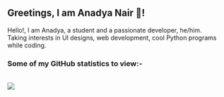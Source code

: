 ## Greetings, I am Anadya Nair 👋!

Hello!, I am Anadya, a student and a passionate developer, he/him.
<br>
Taking interests in UI designs, web development, cool Python programs while coding.
<br>

### Some of my GitHub statistics to view:-
<br>
<img align="center" src = "https://github-readme-stats.vercel.app/api?username=AnadyaNair&show_icons=true&theme=default">

<!-- ## The image I use to greet everyone, same to you!

<img align="center" src="https://github.com/AnadyaNair/AnadyaNair/blob/main/GITHUB%20anadya%20nair%20cover%20picture.png?raw=true"> -->

<!--
**AnadyaNair/AnadyaNair** is a ✨ _special_ ✨ repository because its `README.md` (this file) appears on your GitHub profile.
*/
